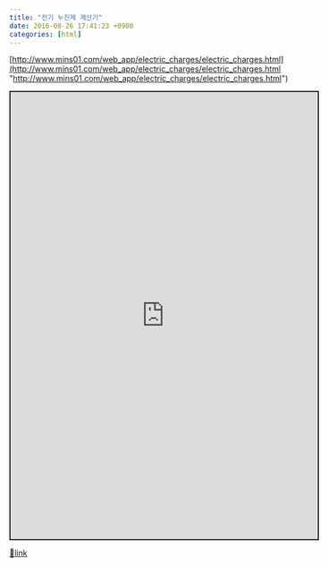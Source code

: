 ```yaml
---
title: "전기 누진제 계산기"
date: 2016-08-26 17:41:23 +0900
categories: [html]
---
```


[http://www.mins01.com/web_app/electric_charges/electric_charges.html](http://www.mins01.com/web_app/electric_charges/electric_charges.html "http://www.mins01.com/web_app/electric_charges/electric_charges.html")  
  
<iframe frameborder="2" height="800" src="http://www.mins01.com/web_app/electric_charges/electric_charges.html" style="border-width: 2px; border-style: solid;" width="550"></iframe>  



[🔗link](http://www.mins01.com/mh/tech/read/1030)